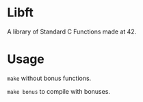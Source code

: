 # Libft
A library of Standard C Functions made at 42.

# Usage
<code>make</code> without bonus functions.

<code>make bonus</code> to compile with bonuses.
